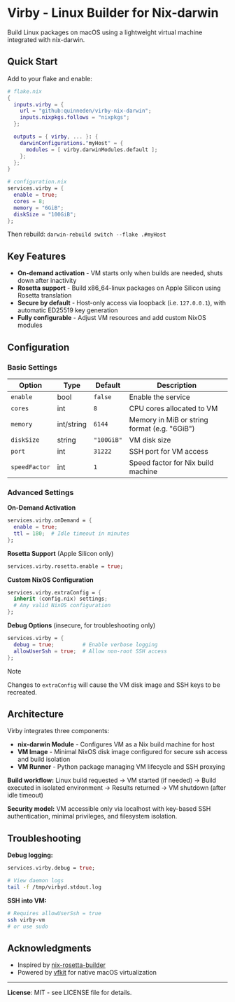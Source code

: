 # Virby - Linux Builder for Nix-darwin

Build Linux packages on macOS using a lightweight virtual machine integrated with nix-darwin.

## Quick Start

Add to your flake and enable:

```nix
# flake.nix
{
  inputs.virby = {
    url = "github:quinneden/virby-nix-darwin";
    inputs.nixpkgs.follows = "nixpkgs";
  };

  outputs = { virby, ... }: {
    darwinConfigurations."myHost" = {
      modules = [ virby.darwinModules.default ];
    };
  };
}
```

```nix
# configuration.nix
services.virby = {
  enable = true;
  cores = 8;
  memory = "6GiB";
  diskSize = "100GiB";
};
```

Then rebuild: `darwin-rebuild switch --flake .#myHost`

## Key Features

- **On-demand activation** - VM starts only when builds are needed, shuts down after inactivity
- **Rosetta support** - Build x86_64-linux packages on Apple Silicon using Rosetta translation
- **Secure by default** - Host-only access via loopback (i.e. `127.0.0.1`), with automatic ED25519 key generation
- **Fully configurable** - Adjust VM resources and add custom NixOS modules

## Configuration

### Basic Settings

| Option | Type | Default | Description |
|--------|------|---------|-------------|
| `enable` | bool | `false` | Enable the service |
| `cores` | int | `8` | CPU cores allocated to VM |
| `memory` | int/string | `6144` | Memory in MiB or string format (e.g. "6GiB") |
| `diskSize` | string | `"100GiB"` | VM disk size |
| `port` | int | `31222` | SSH port for VM access |
| `speedFactor` | int | `1` | Speed factor for Nix build machine |

### Advanced Settings

**On-Demand Activation**
```nix
services.virby.onDemand = {
  enable = true;
  ttl = 180;  # Idle timeout in minutes
};
```

**Rosetta Support** (Apple Silicon only)
```nix
services.virby.rosetta.enable = true;
```

**Custom NixOS Configuration**
```nix
services.virby.extraConfig = {
  inherit (config.nix) settings;
  # Any valid NixOS configuration
};
```

**Debug Options** (insecure, for troubleshooting only)
```nix
services.virby = {
  debug = true;         # Enable verbose logging
  allowUserSsh = true;  # Allow non-root SSH access
};
```

> [!Note]
> Changes to `extraConfig` will cause the VM disk image and SSH keys to be recreated.

## Architecture

Virby integrates three components:

- **nix-darwin Module** - Configures VM as a Nix build machine for host
- **VM Image** - Minimal NixOS disk image configured for secure ssh access and build isolation
- **VM Runner** - Python package managing VM lifecycle and SSH proxying

**Build workflow:** Linux build requested → VM started (if needed) → Build executed in isolated environment → Results returned → VM shutdown (after idle timeout)

**Security model:** VM accessible only via localhost with key-based SSH authentication, minimal privileges, and filesystem isolation.

## Troubleshooting

**Debug logging:**
```nix
services.virby.debug = true;
```

```bash
# View daemon logs
tail -f /tmp/virbyd.stdout.log
```

**SSH into VM:**
```bash
# Requires allowUserSsh = true
ssh virby-vm
# or use sudo
```

## Acknowledgments

- Inspired by [nix-rosetta-builder](https://github.com/cpick/nix-rosetta-builder)
- Powered by [vfkit](https://github.com/crc-org/vfkit) for native macOS virtualization

---

**License**: MIT - see LICENSE file for details.
